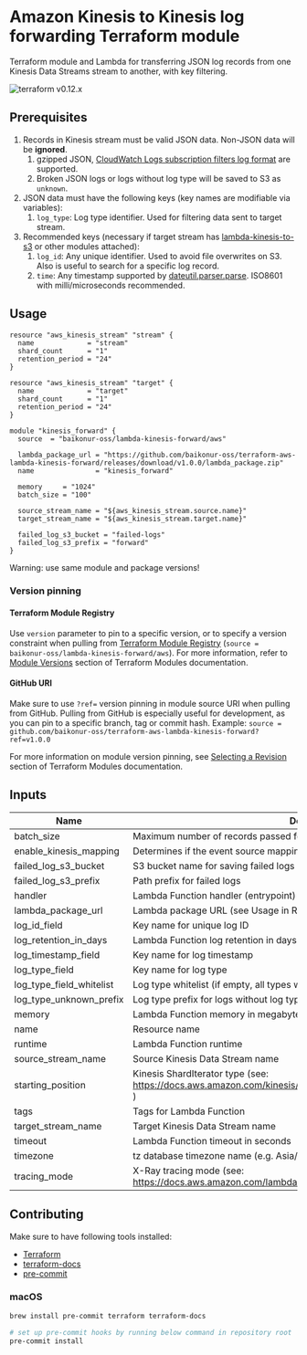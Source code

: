 # Amazon Kinesis to Kinesis log forwarding Terraform module

Terraform module and Lambda for transferring JSON log records from one Kinesis Data Streams stream to another, with key filtering.

![terraform v0.12.x](https://img.shields.io/badge/terraform-v0.12.x-brightgreen.svg)

## Prerequisites
1. Records in Kinesis stream must be valid JSON data. Non-JSON data will be **ignored**.
    1. gzipped JSON, [CloudWatch Logs subscription filters log format](https://docs.aws.amazon.com/ja_jp/AmazonCloudWatch/latest/logs/SubscriptionFilters.html) are supported.
    2. Broken JSON logs or logs without log type will be saved to S3 as `unknown`.
2. JSON data must have the following keys (key names are modifiable via variables):
    1. `log_type`: Log type identifier. Used for filtering data sent to target stream.
3. Recommended keys (necessary if target stream has [lambda-kinesis-to-s3](https://github.com/baikonur-oss/terraform-aws-lambda-kinesis-to-s3) or other modules attached):
    1. `log_id`: Any unique identifier. Used to avoid file overwrites on S3. Also is useful to search for a specific log record.
    2. `time`: Any timestamp supported by [dateutil.parser.parse](https://dateutil.readthedocs.io/en/stable/parser.html#dateutil.parser.parse). ISO8601 with milli/microseconds recommended.

## Usage
```HCL
resource "aws_kinesis_stream" "stream" {
  name             = "stream"
  shard_count      = "1"
  retention_period = "24"
}

resource "aws_kinesis_stream" "target" {
  name             = "target"
  shard_count      = "1"
  retention_period = "24"
}

module "kinesis_forward" {
  source  = "baikonur-oss/lambda-kinesis-forward/aws"

  lambda_package_url = "https://github.com/baikonur-oss/terraform-aws-lambda-kinesis-forward/releases/download/v1.0.0/lambda_package.zip"
  name               = "kinesis_forward"

  memory     = "1024"
  batch_size = "100"

  source_stream_name = "${aws_kinesis_stream.source.name}"
  target_stream_name = "${aws_kinesis_stream.target.name}"

  failed_log_s3_bucket = "failed-logs"
  failed_log_s3_prefix = "forward"
}
```

Warning: use same module and package versions!

### Version pinning
#### Terraform Module Registry
Use `version` parameter to pin to a specific version, or to specify a version constraint when pulling from [Terraform Module Registry](https://registry.terraform.io) (`source = baikonur-oss/lambda-kinesis-forward/aws`).
For more information, refer to [Module Versions](https://www.terraform.io/docs/configuration/modules.html#module-versions) section of Terraform Modules documentation.

#### GitHub URI
Make sure to use `?ref=` version pinning in module source URI when pulling from GitHub.
Pulling from GitHub is especially useful for development, as you can pin to a specific branch, tag or commit hash.
Example: `source = github.com/baikonur-oss/terraform-aws-lambda-kinesis-forward?ref=v1.0.0`

For more information on module version pinning, see [Selecting a Revision](https://www.terraform.io/docs/modules/sources.html#selecting-a-revision) section of Terraform Modules documentation.


<!-- Documentation below is generated by pre-commit, do not overwrite manually -->
<!-- BEGINNING OF PRE-COMMIT-TERRAFORM DOCS HOOK -->
## Inputs

| Name | Description | Type | Default | Required |
|------|-------------|:----:|:-----:|:-----:|
| batch_size | Maximum number of records passed for a single Lambda invocation | string | - | yes |
| enable_kinesis_mapping | Determines if the event source mapping will be enabled | string | `true` | no |
| failed_log_s3_bucket | S3 bucket name for saving failed logs (ES API errors etc.) | string | - | yes |
| failed_log_s3_prefix | Path prefix for failed logs | string | - | yes |
| handler | Lambda Function handler (entrypoint) | string | `main.handler` | no |
| lambda_package_url | Lambda package URL (see Usage in README) | string | - | yes |
| log_id_field | Key name for unique log ID | string | `log_id` | no |
| log_retention_in_days | Lambda Function log retention in days | string | `30` | no |
| log_timestamp_field | Key name for log timestamp | string | `time` | no |
| log_type_field | Key name for log type | string | `log_type` | no |
| log_type_field_whitelist | Log type whitelist (if empty, all types will be processed) | list(string) | `[]` | no |
| log_type_unknown_prefix | Log type prefix for logs without log type field | string | `unknown` | no |
| memory | Lambda Function memory in megabytes | string | `256` | no |
| name | Resource name | string | - | yes |
| runtime | Lambda Function runtime | string | `python3.7` | no |
| source_stream_name | Source Kinesis Data Stream name | string | - | yes |
| starting_position | Kinesis ShardIterator type (see: https://docs.aws.amazon.com/kinesis/latest/APIReference/API_GetShardIterator.html ) | string | `TRIM_HORIZON` | no |
| tags | Tags for Lambda Function | map(string) | `{}` | no |
| target_stream_name | Target Kinesis Data Stream name | string | - | yes |
| timeout | Lambda Function timeout in seconds | string | `60` | no |
| timezone | tz database timezone name (e.g. Asia/Tokyo) | string | `UTC` | no |
| tracing_mode | X-Ray tracing mode (see: https://docs.aws.amazon.com/lambda/latest/dg/API_TracingConfig.html ) | string | `PassThrough` | no |

<!-- END OF PRE-COMMIT-TERRAFORM DOCS HOOK -->

## Contributing

Make sure to have following tools installed:
- [Terraform](https://www.terraform.io/)
- [terraform-docs](https://github.com/segmentio/terraform-docs)
- [pre-commit](https://pre-commit.com/)

### macOS
```bash
brew install pre-commit terraform terraform-docs

# set up pre-commit hooks by running below command in repository root
pre-commit install
```
